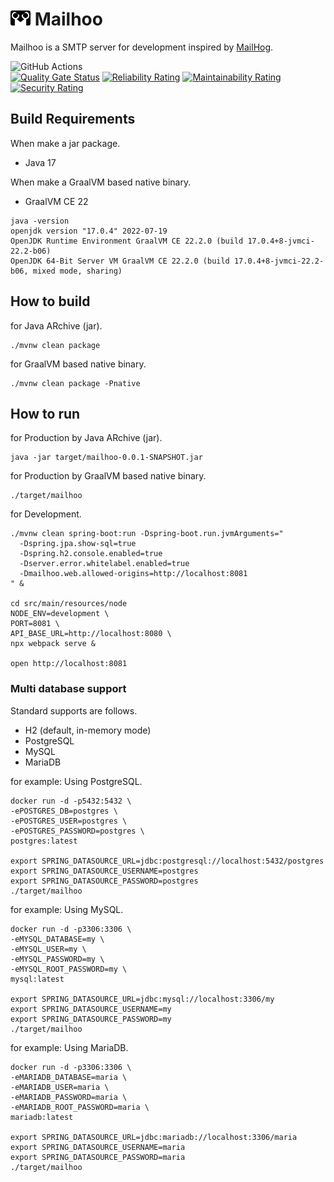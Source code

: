 <img src="https://raw.githubusercontent.com/yo1000/mailhoo/master/src/main/resources/node/src/components/mailhoo_logo.svg" width="32"> Mailhoo
=======

Mailhoo is a SMTP server for development inspired by [MailHog](https://github.com/mailhog/MailHog).

![GitHub Actions](https://github.com/yo1000/mailhoo/actions/workflows/mailhoo.yml/badge.svg)<br>
[![Quality Gate Status](https://sonarcloud.io/api/project_badges/measure?project=yo1000_mailhoo&metric=alert_status)](https://sonarcloud.io/summary/new_code?id=yo1000_mailhoo)
[![Reliability Rating](https://sonarcloud.io/api/project_badges/measure?project=yo1000_mailhoo&metric=reliability_rating)](https://sonarcloud.io/summary/new_code?id=yo1000_mailhoo)
[![Maintainability Rating](https://sonarcloud.io/api/project_badges/measure?project=yo1000_mailhoo&metric=sqale_rating)](https://sonarcloud.io/summary/new_code?id=yo1000_mailhoo)
[![Security Rating](https://sonarcloud.io/api/project_badges/measure?project=yo1000_mailhoo&metric=security_rating)](https://sonarcloud.io/summary/new_code?id=yo1000_mailhoo)


Build Requirements
------------------

When make a jar package.

- Java 17

When make a GraalVM based native binary.

- GraalVM CE 22

```shell
java -version
openjdk version "17.0.4" 2022-07-19
OpenJDK Runtime Environment GraalVM CE 22.2.0 (build 17.0.4+8-jvmci-22.2-b06)
OpenJDK 64-Bit Server VM GraalVM CE 22.2.0 (build 17.0.4+8-jvmci-22.2-b06, mixed mode, sharing)
```


How to build
------------

for Java ARchive (jar).

```shell
./mvnw clean package
```

for GraalVM based native binary.

```shell
./mvnw clean package -Pnative
```


How to run
----------

for Production by Java ARchive (jar).

```shell
java -jar target/mailhoo-0.0.1-SNAPSHOT.jar
```

for Production by GraalVM based native binary.

```shell
./target/mailhoo
```

for Development.

```shell
./mvnw clean spring-boot:run -Dspring-boot.run.jvmArguments="
  -Dspring.jpa.show-sql=true
  -Dspring.h2.console.enabled=true
  -Dserver.error.whitelabel.enabled=true
  -Dmailhoo.web.allowed-origins=http://localhost:8081
" &

cd src/main/resources/node
NODE_ENV=development \
PORT=8081 \
API_BASE_URL=http://localhost:8080 \
npx webpack serve &

open http://localhost:8081
```


### Multi database support

Standard supports are follows.

- H2 (default, in-memory mode)
- PostgreSQL
- MySQL
- MariaDB

for example: Using PostgreSQL.

```shell
docker run -d -p5432:5432 \
-ePOSTGRES_DB=postgres \
-ePOSTGRES_USER=postgres \
-ePOSTGRES_PASSWORD=postgres \
postgres:latest

export SPRING_DATASOURCE_URL=jdbc:postgresql://localhost:5432/postgres
export SPRING_DATASOURCE_USERNAME=postgres
export SPRING_DATASOURCE_PASSWORD=postgres
./target/mailhoo
```

for example: Using MySQL.

```shell
docker run -d -p3306:3306 \
-eMYSQL_DATABASE=my \
-eMYSQL_USER=my \
-eMYSQL_PASSWORD=my \
-eMYSQL_ROOT_PASSWORD=my \
mysql:latest

export SPRING_DATASOURCE_URL=jdbc:mysql://localhost:3306/my
export SPRING_DATASOURCE_USERNAME=my
export SPRING_DATASOURCE_PASSWORD=my
./target/mailhoo
```

for example: Using MariaDB.

```shell
docker run -d -p3306:3306 \
-eMARIADB_DATABASE=maria \
-eMARIADB_USER=maria \
-eMARIADB_PASSWORD=maria \
-eMARIADB_ROOT_PASSWORD=maria \
mariadb:latest

export SPRING_DATASOURCE_URL=jdbc:mariadb://localhost:3306/maria
export SPRING_DATASOURCE_USERNAME=maria
export SPRING_DATASOURCE_PASSWORD=maria
./target/mailhoo
```
